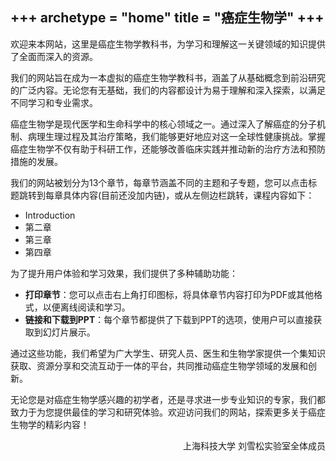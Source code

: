 +++
archetype = "home"
title = "癌症生物学"
+++
---

欢迎来本网站，这里是癌症生物学教科书，为学习和理解这一关键领域的知识提供了全面而深入的资源。

我们的网站旨在成为一本虚拟的癌症生物学教科书，涵盖了从基础概念到前沿研究的广泛内容。无论您有无基础，我们的内容都设计为易于理解和深入探索，以满足不同学习和专业需求。

癌症生物学是现代医学和生命科学中的核心领域之一。通过深入了解癌症的分子机制、病理生理过程及其治疗策略，我们能够更好地应对这一全球性健康挑战。掌握癌症生物学不仅有助于科研工作，还能够改善临床实践并推动新的治疗方法和预防措施的发展。

我们的网站被划分为13个章节，每章节涵盖不同的主题和子专题，您可以点击标题跳转到每章具体内容(目前还没加内链)，或从左侧边栏跳转，课程内容如下：

- Introduction
- 第二章
- 第三章
- 第四章




为了提升用户体验和学习效果，我们提供了多种辅助功能：
- **打印章节**：您可以点击右上角打印图标，将具体章节内容打印为PDF或其他格式，以便离线阅读和学习。
- **链接和下载到PPT**：每个章节都提供了下载到PPT的选项，使用户可以直接获取到幻灯片展示。

通过这些功能，我们希望为广大学生、研究人员、医生和生物学家提供一个集知识获取、资源分享和交流互动于一体的平台，共同推动癌症生物学领域的发展和创新。

无论您是对癌症生物学感兴趣的初学者，还是寻求进一步专业知识的专家，我们都致力于为您提供最佳的学习和研究体验。欢迎访问我们的网站，探索更多关于癌症生物学的精彩内容！

<p align="right">上海科技大学 刘雪松实验室全体成员</p>

